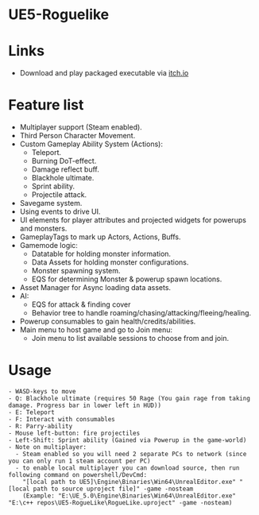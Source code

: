 # UE5-Roguelike
# Links
  - Download and play packaged executable via [itch.io](https://antaran.itch.io/roguelike-project)


# Feature list
  - Multiplayer support (Steam enabled).
  - Third Person Character Movement.
  - Custom Gameplay Ability System (Actions):
    - Teleport.
    - Burning DoT-effect.
    - Damage reflect buff.
    - Blackhole ultimate.
    - Sprint ability.
    - Projectile attack.
  - Savegame system.
  - Using events to drive UI.
  - UI elements for player attributes and projected widgets for powerups and monsters.
  - GameplayTags to mark up Actors, Actions, Buffs.
  - Gamemode logic:
    - Datatable for holding monster information.
    - Data Assets for holding monster configurations.
    - Monster spawning system.
    - EQS for determining Monster & powerup spawn locations.
  - Asset Manager for Async loading data assets.
  - AI:
    - EQS for attack & finding cover
    - Behavior tree to handle roaming/chasing/attacking/fleeing/healing.
  - Powerup consumables to gain health/credits/abilities.
  - Main menu to host game and go to Join menu:
    - Join menu to list available sessions to choose from and join.
  # Usage
    - WASD-keys to move
    - Q: Blackhole ultimate (requires 50 Rage (You gain rage from taking damage. Progress bar in lower left in HUD))
    - E: Teleport
    - F: Interact with consumables
    - R: Parry-ability
    - Mouse left-button: fire projectiles
    - Left-Shift: Sprint ability (Gained via Powerup in the game-world)
    - Note on multiplayer:
      - Steam enabled so you will need 2 separate PCs to network (since you can only run 1 steam account per PC)
      - to enable local multiplayer you can download source, then run following command on powershell/DevCmd:
        "[local path to UE5]\Engine\Binaries\Win64\UnrealEditor.exe" "[local path to source uproject file]" -game -nosteam
        (Example: "E:\UE_5.0\Engine\Binaries\Win64\UnrealEditor.exe" "E:\c++ repos\UE5-RogueLike\RogueLike.uproject" -game -nosteam)
  
